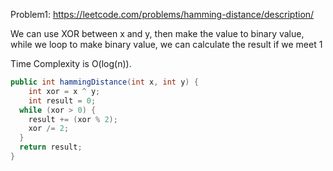Problem1: https://leetcode.com/problems/hamming-distance/description/

We can use XOR between x and y, then make the value to binary value, while we loop to make binary value, we can calculate the result if we meet 1

Time Complexity is O(log(n)).

```java
public int hammingDistance(int x, int y) {
    int xor = x ^ y;
    int result = 0;
  while (xor > 0) {
    result += (xor % 2);
    xor /= 2;
  }
  return result;
}
```

